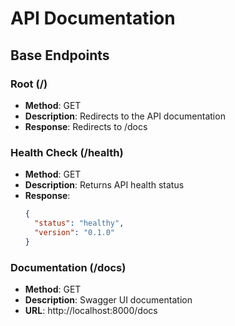 # API Documentation

## Base Endpoints

### Root (/)
- **Method**: GET
- **Description**: Redirects to the API documentation
- **Response**: Redirects to /docs

### Health Check (/health)
- **Method**: GET
- **Description**: Returns API health status
- **Response**:
  ```json
  {
    "status": "healthy",
    "version": "0.1.0"
  }
  ```

### Documentation (/docs)
- **Method**: GET
- **Description**: Swagger UI documentation
- **URL**: http://localhost:8000/docs